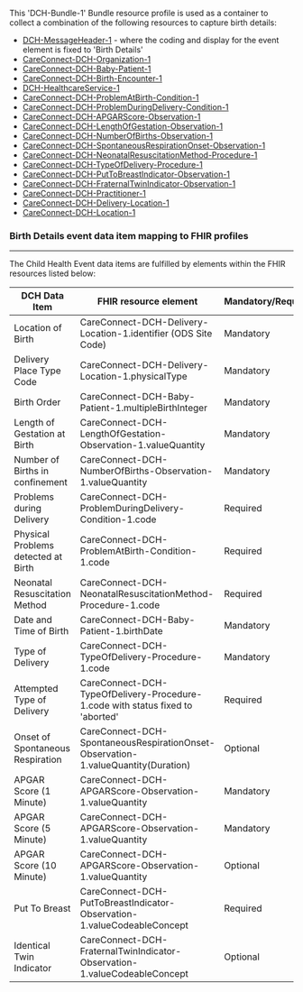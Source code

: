 This 'DCH-Bundle-1' Bundle resource profile is used as a container to collect a combination of the following resources to capture birth details:

- [DCH-MessageHeader-1] - where the coding and display for the event element is fixed to 'Birth Details'
- [CareConnect-DCH-Organization-1]
- [CareConnect-DCH-Baby-Patient-1]
- [CareConnect-DCH-Birth-Encounter-1]
- [DCH-HealthcareService-1]
- [CareConnect-DCH-ProblemAtBirth-Condition-1]
- [CareConnect-DCH-ProblemDuringDelivery-Condition-1]
- [CareConnect-DCH-APGARScore-Observation-1]
- [CareConnect-DCH-LengthOfGestation-Observation-1]
- [CareConnect-DCH-NumberOfBirths-Observation-1]
- [CareConnect-DCH-SpontaneousRespirationOnset-Observation-1]
- [CareConnect-DCH-NeonatalResuscitationMethod-Procedure-1]
- [CareConnect-DCH-TypeOfDelivery-Procedure-1]
- [CareConnect-DCH-PutToBreastIndicator-Observation-1]
- [CareConnect-DCH-FraternalTwinIndicator-Observation-1]
- [CareConnect-DCH-Practitioner-1]
- [CareConnect-DCH-Delivery-Location-1]
- [CareConnect-DCH-Location-1]
                                                                                                   
### Birth Details event data item mapping to FHIR profiles ###
----------
The Child Health Event data items are fulfilled by elements within the FHIR resources listed below:

| DCH Data Item                       | FHIR resource element                                                   | Mandatory/Required/Optional |
|-------------------------------------|-------------------------------------------------------------------------|-----------------------------|
| Location of Birth                   | CareConnect-DCH-Delivery-Location-1.identifier (ODS Site Code)           | Mandatory                   |
| Delivery Place Type Code            | CareConnect-DCH-Delivery-Location-1.physicalType                        | Mandatory                   |
| Birth Order                         | CareConnect-DCH-Baby-Patient-1.multipleBirthInteger                     | Mandatory                   |
| Length of Gestation at Birth        | CareConnect-DCH-LengthOfGestation-Observation-1.valueQuantity           | Mandatory                   |
| Number of Births in confinement     | CareConnect-DCH-NumberOfBirths-Observation-1.valueQuantity                  | Mandatory                    |
| Problems during Delivery            | CareConnect-DCH-ProblemDuringDelivery-Condition-1.code                          | Required                    |
| Physical Problems detected at Birth | CareConnect-DCH-ProblemAtBirth-Condition-1.code            | Required                    |
| Neonatal Resuscitation Method       | CareConnect-DCH-NeonatalResuscitationMethod-Procedure-1.code                           | Required                 |
| Date and Time of Birth              | CareConnect-DCH-Baby-Patient-1.birthDate                           | Mandatory                 |
| Type of Delivery                    | CareConnect-DCH-TypeOfDelivery-Procedure-1.code   | Mandatory                    |
| Attempted Type of Delivery          | CareConnect-DCH-TypeOfDelivery-Procedure-1.code with status fixed to 'aborted'  | Required                    |
| Onset of Spontaneous Respiration    | CareConnect-DCH-SpontaneousRespirationOnset-Observation-1.valueQuantity(Duration)  | Optional                    |
| APGAR Score (1 Minute)              | CareConnect-DCH-APGARScore-Observation-1.valueQuantity                  | Mandatory                   |
| APGAR Score (5 Minute)              | CareConnect-DCH-APGARScore-Observation-1.valueQuantity                  | Mandatory                   |
| APGAR Score (10 Minute)             | CareConnect-DCH-APGARScore-Observation-1.valueQuantity                  | Optional                    |
| Put To Breast                       | CareConnect-DCH-PutToBreastIndicator-Observation-1.valueCodeableConcept                  | Required                    |
| Identical Twin Indicator		      | CareConnect-DCH-FraternalTwinIndicator-Observation-1.valueCodeableConcept               | Optional                    |


[DCH-MessageHeader-1]:dch-messageheader-1.html
[CareConnect-DCH-Organization-1]:careconnect-dch-organization-1.html
[CareConnect-DCH-Baby-Patient-1]:careconnect-dch-baby-patient-1.html
[CareConnect-DCH-Birth-Encounter-1]:careconnect-dch-birth-encounter-1.html
[CareConnect-DCH-LengthOfGestation-Observation-1]:careconnect-dch-lengthofgestation-observation-1.html
[CareConnect-DCH-ProblemDuringDelivery-Condition-1]:careconnect-dch-problemduringdelivery-condition-1.html
[CareConnect-DCH-ProblemAtBirth-Condition-1]:careconnect-dch-problematbirth-condition-1.html
[CareConnect-DCH-NeonatalResuscitationMethod-Procedure-1]:careconnect-dch-neonatalresuscitationmethod-procedure-1.html
[CareConnect-DCH-APGARScore-Observation-1]:careconnect-dch-apgarscore-observation-1.html
[CareConnect-DCH-TypeOfDelivery-Procedure-1]:careconnect-dch-typeofdelivery-procedure-1.html
[CareConnect-DCH-SpontaneousRespirationOnset-Observation-1]:careconnect-dch-spontaneousrespirationonset-observation-1.html
[CareConnect-DCH-Practitioner-1]:careconnect-dch-practitioner-1.html
[CareConnect-DCH-Location-1]:careconnect-dch-location-1.html
[CareConnect-DCH-Delivery-Location-1]:careconnect-dch-delivery-location-1.html
[CareConnect-DCH-NumberOfBirths-Observation-1]:careconnect-dch-numberofbirths-observation-1.html
[CareConnect-DCH-PutToBreastIndicator-Observation-1]:careconnect-dch-puttobreastindicator-observation-1.html
[CareConnect-DCH-FraternalTwinIndicator-Observation-1]:careconnect-dch-fraternaltwinindicator-observation-1.html
[DCH-HealthcareService-1]:dch-healthcareservice-1.html
